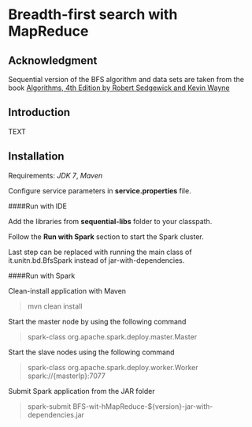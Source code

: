 Breadth-first search with MapReduce
==============

Acknowledgment
-------

Sequential version of the BFS algorithm and data sets are taken from the book [Algorithms, 4th Edition by Robert Sedgewick and Kevin Wayne](http://algs4.cs.princeton.edu/home/)

Introduction
-------

TEXT

Installation
-------
Requirements: *JDK 7*, *Maven*

Configure service parameters in **service.properties** file.

####Run with IDE

Add the libraries from **sequential-libs** folder to your classpath.

Follow the **Run with Spark** section to start the Spark cluster.

Last step can be replaced with running the main class of it.unitn.bd.BfsSpark instead of jar-with-dependencies.

####Run with Spark

Clean-install application with Maven
> mvn clean install

Start the master node by using the following command
> spark-class org.apache.spark.deploy.master.Master

Start the slave nodes using the following command
> spark-class org.apache.spark.deploy.worker.Worker spark://{masterIp}:7077

Submit Spark application from the JAR folder
> spark-submit BFS-wit-hMapReduce-${version}-jar-with-dependencies.jar